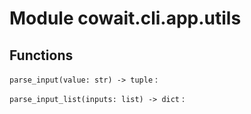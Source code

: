 Module cowait.cli.app.utils
===========================

Functions
---------

    
`parse_input(value: str) ‑> tuple`
:   

    
`parse_input_list(inputs: list) ‑> dict`
: